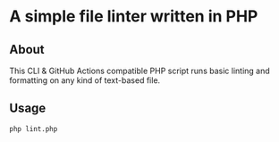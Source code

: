 # A simple file linter written in PHP 

## About

This CLI & GitHub Actions compatible PHP script runs basic linting and formatting on any kind of text-based file.

## Usage

```bash
php lint.php
```
